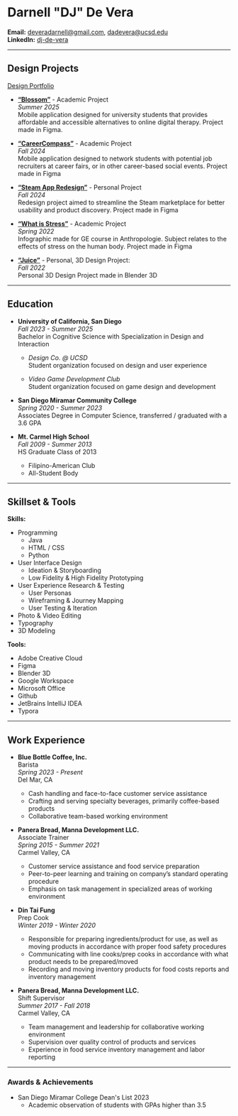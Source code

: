 # Darnell "DJ" De Vera

**Email:** deveradarnell@gmail.com, dadevera@ucsd.edu  
**LinkedIn:** [dj-de-vera](https://www.linkedin.com/in/dj-de-vera/)  


---

## Design Projects

[Design Portfolio](https://drive.google.com/drive/folders/1lykkW4gBhG0LItRgIwXb4PdRn3VZLyJE?usp=sharing)

- [**“Blossom”**](https://drive.google.com/drive/folders/1JOVwCWCfylXhaV6oQOZKK3nep08Uq3dc?usp=sharing) - Academic Project  
*Summer 2025*  
Mobile application designed for university students that provides affordable and accessible alternatives to online digital therapy. Project made in Figma.

- [**“CareerCompass”**](https://drive.google.com/drive/folders/1Cx5oipXZFor4juvQh58Pf9X37sy_AhzM?usp=sharing) - Academic Project  
*Fall 2024*  
Mobile application designed to network students with potential job recruiters at career fairs, or in other career-based social events. Project made in Figma

- [**“Steam App Redesign”**](https://drive.google.com/drive/folders/1Cx5oipXZFor4juvQh58Pf9X37sy_AhzM?usp=sharing) - Personal Project  
*Fall 2024*  
Redesign project aimed to streamline the Steam marketplace for better usability and product discovery. Project made in Figma

- [**“What is Stress”**](https://drive.google.com/drive/folders/1siHtnlSEM8fWwXNYtckrEukMrA1xNaXl?usp=sharing) - Academic Project  
*Spring 2022*  
Infographic made for GE course in Anthropologie. Subject relates to the effects of stress on the human body. Project made in Figma

- [**“Juice”**](https://drive.google.com/drive/folders/1A_OAY7mqdb-3H0h3LGPMtWJrtFdz98qX?usp=sharing) - Personal, 3D Design Project:  
*Fall 2022*  
Personal 3D Design Project made in Blender 3D


---

## Education

- **University of California, San Diego**  
*Fall 2023 - Summer 2025*  
Bachelor in Cognitive Science with Specialization in Design and Interaction  
  - *Design Co. @ UCSD*  
Student organization focused on design and user experience  

  - *Video Game Development Club*  
Student organization focused on game design and development  

- **San Diego Miramar Community College**  
*Spring 2020 - Summer 2023*  
Associates Degree in Computer Science, transferred / graduated with a 3.6 GPA

- **Mt. Carmel High School**  
*Fall 2009 - Summer 2013*  
HS Graduate Class of 2013
  - Filipino-American Club
  - All-Student Body


---

## Skillset & Tools

**Skills:**
- Programming
  - Java
  - HTML / CSS
  - Python
- User Interface Design
  - Ideation & Storyboarding
  - Low Fidelity & High Fidelity Prototyping
- User Experience Research & Testing
  - User Personas
  - Wireframing & Journey Mapping
  - User Testing & Iteration
- Photo & Video Editing
- Typography
- 3D Modeling


**Tools:**
- Adobe Creative Cloud
- Figma
- Blender 3D
- Google Workspace
- Microsoft Office
- Github
- JetBrains IntelliJ IDEA
- Typora

---

## Work Experience

 - **Blue Bottle Coffee, Inc.**  
 Barista  
 *Spring 2023 - Present*  
 Del Mar, CA  
   - Cash handling and face-to-face customer service assistance  
   - Crafting and serving specialty beverages, primarily coffee-based products  
   - Collaborative team-based working environment
  
 - **Panera Bread, Manna Development LLC.**  
 Associate Trainer  
 *Spring 2015 - Summer 2021*  
 Carmel Valley, CA  
   - Customer service assistance and food service preparation  
   - Peer-to-peer learning and training on company’s standard operating procedure  
   - Emphasis on task management in specialized areas of working environment
 
 - **Din Tai Fung**  
 Prep Cook  
 *Winter 2019 - Winter 2020*  
   - Responsible for preparing ingredients/product for use, as well
     as moving products in accordance with proper food safety
     procedures
   - Communicating with line cooks/prep cooks in accordance with
     what product needs to be prepared/moved
   - Recording and moving inventory products for food costs
     reports and inventory management  

 - **Panera Bread, Manna Development LLC.**  
 Shift Supervisor  
 *Summer 2017 - Fall 2018*  
 Carmel Valley, CA  
   - Team management and leadership for collaborative working environment  
   - Supervision over quality control of products and services  
   - Experience in food service inventory management and labor reporting  

---

### Awards & Achievements

- San Diego Miramar College Dean's List 2023
  - Academic observation of students with GPAs higher than 3.5
